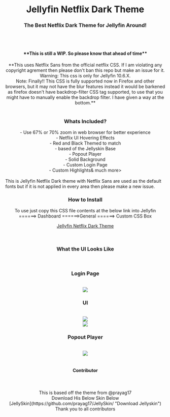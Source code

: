 <div align="center">
<h1>Jellyfin Netflix Dark Theme</h1>
<h3>The Best Netflix Dark Theme for Jellyfin Around!</h3>
  </div>
<br>
<br>
<div align="center">
<h4>**This is still a WIP. So please know that ahead of time**</h4>
**This uses Netflix Sans from the official netflix CSS. If I am violating any copyright agrement then please don't ban this repo but make an issue for it.
Warning: This css is only for Jellyfin 10.6.X.<br>
Note: Finally!! This CSS is fully supported now in Firefox and other browsers, but it may not have the blur features instead it would be barkened as firefox doesn't have backdrop-filter CSS tag supported, to use that you might have to manually enable the backdrop filter. I have given a way at the bottom.**
</div>
<br>
<div align="center">
<h3>Whats Included?</h3>
  - Use 67% or 70% zoom in web browser for better experience <br>
  - Netflix UI Hovering Effects<br>
  - Red and Black Themed to match<br>
  - based of the Jellyskin Base<br>
  - Popout Player<br>
  - Solid Background<br>
  - Custom Login Page <br>
  - Custom Highlights& much more></div>
  <br>
This is Jellyfin Netflix Dark theme with Netflix Sans are used as the default fonts but if it is not applied in every area then please make a new issue.
<br>
<div align="center">
<h3>How to Install</h3><div align="center">
  To use just copy this CSS file contents at the below link into Jellyfin ======> Dashboard ======>General ======> Custom CSS Box 

[Jellyfin Netflix Dark Theme](https://github.com/DevilsDesigns/Jellyfin-Netflix-Dark/blob/main/default.css "Custom CSS")
</div>
<br>
<div align="center">
<h3 align="ceter" class="animations">What the UI Looks Like</h3><br>
  <h3>Login Page</h3><br>
  <img src="https://github.com/DevilsDesigns/Jellyfin-Netflix-Dark/blob/main/UI-Proof/custom%20Jellyfin%20Homepage.png?raw=true">
  <h3>UI</h3><br>
  <img src="https://github.com/DevilsDesigns/Jellyfin-Netflix-Dark/blob/main/UI-Proof/Netflix%20Dark%20Mode%20Theme.gif?raw=true"><br>  
  <img src="https://github.com/DevilsDesigns/Jellyfin-Netflix-Dark/blob/main/UI-Proof/Netflix%20Dark%20mode%20Theme%202.gif?raw=tr111ue">
  <h3>Popout Player</h3><br>
  <img src="https://github.com/DevilsDesigns/Jellyfin-Netflix-Dark/blob/main/UI-Proof/Netflix%20Dark%20Mode%20Theme%203.gif?raw=true">
</div>
<br>
<div align="center">
<h4>Contributor</h4><br><br>
  This is based off the theme from @prayag17<br> 
  Download His Below Skin Below<br>
  [JellySkin](https://github.com/prayag17/JellySkin/ "Download Jellyskin")<br>
  Thank you to all contributors
</div>

